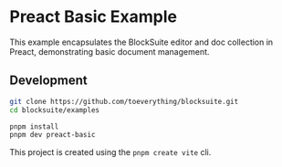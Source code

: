 # Preact Basic Example

This example encapsulates the BlockSuite editor and doc collection in Preact, demonstrating basic document management.

## Development

```sh
git clone https://github.com/toeverything/blocksuite.git
cd blocksuite/examples

pnpm install
pnpm dev preact-basic
```

This project is created using the `pnpm create vite` cli.
